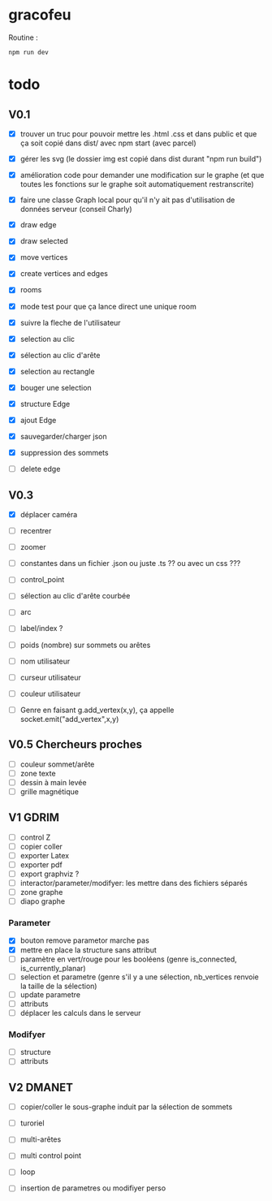 # gracofeu

Routine :

```
npm run dev
```

# todo

## V0.1

- [X] trouver un truc pour pouvoir mettre les .html .css et dans public et que ça soit copié dans dist/ avec npm start (avec parcel)
- [X] gérer les svg (le dossier img est copié dans dist durant "npm run build")
- [X] amélioration code pour demander une modification sur le graphe (et que toutes les fonctions sur le graphe soit automatiquement restranscrite)
- [X] faire une classe Graph local pour qu'il n'y ait pas d'utilisation de données serveur (conseil Charly) 

- [x] draw edge
- [X] draw selected

- [X] move vertices
- [X] create vertices and edges
- [X] rooms
- [X] mode test pour que ça lance direct une unique room
- [X] suivre la fleche de l'utilisateur

- [X] selection au clic
- [X] sélection au clic d'arête
- [X] selection au rectangle
- [X] bouger une selection

- [X] structure Edge
- [X] ajout Edge

- [X] sauvegarder/charger json

- [X] suppression des sommets
- [ ] delete edge

## V0.3

- [X] déplacer caméra
- [ ] recentrer
- [ ] zoomer

- [ ] constantes dans un fichier .json ou juste .ts ?? ou avec un css ???
- [ ] control_point
- [ ] sélection au clic d'arête courbée
- [ ] arc
- [ ] label/index ?
- [ ] poids (nombre) sur sommets ou arêtes

- [ ] nom utilisateur
- [ ] curseur utilisateur
- [ ] couleur utilisateur

- [ ] Genre en faisant g.add_vertex(x,y), ça appelle socket.emit("add_vertex",x,y)


## V0.5 Chercheurs proches

- [ ] couleur sommet/arête
- [ ] zone texte
- [ ] dessin à main levée
- [ ] grille magnétique

## V1 GDRIM

- [ ] control Z
- [ ] copier coller
- [ ] exporter Latex
- [ ] exporter pdf
- [ ] export graphviz ?
- [ ] interactor/parameter/modifyer: les mettre dans des fichiers séparés
- [ ] zone graphe
- [ ] diapo graphe

### Parameter
- [X] bouton remove parametor marche pas
- [X] mettre en place la structure sans attribut
- [ ] paramètre en vert/rouge pour les booléens (genre is_connected, is_currently_planar)
- [ ] selection et parametre (genre s'il y a une sélection, nb_vertices renvoie la taille de la sélection)
- [ ] update parametre
- [ ] attributs
- [ ] déplacer les calculs dans le serveur

### Modifyer
- [ ] structure
- [ ] attributs

## V2 DMANET

- [ ] copier/coller le sous-graphe induit par la sélection de sommets
- [ ] turoriel
- [ ] multi-arêtes
- [ ] multi control point
- [ ] loop
- [ ] insertion de parametres ou modifiyer perso





